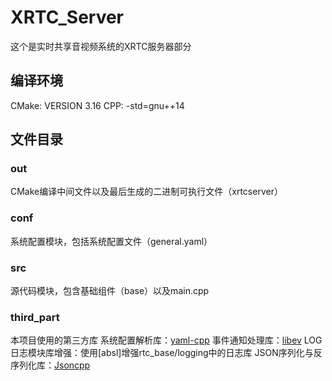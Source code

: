 <!--
 * @Author: Sugar 45682h@gmail.com
 * @Date: 2022-11-24 11:12:42
 * @Describe: 
-->
# XRTC_Server

这个是实时共享音视频系统的XRTC服务器部分

## 编译环境
CMake: VERSION 3.16
CPP: -std=gnu++14

## 文件目录
### out
CMake编译中间文件以及最后生成的二进制可执行文件（xrtcserver）
### conf
系统配置模块，包括系统配置文件（general.yaml）
### src
源代码模块，包含基础组件（base）以及main.cpp
### third_part
本项目使用的第三方库
系统配置解析库：[yaml-cpp](https://github.com/jbeder/yaml-cpp)
事件通知处理库：[libev](https://github.com/enki/libev)
LOG日志模块库增强：使用[absl]增强rtc_base/logging中的日志库
JSON序列化与反序列化库：[Jsoncpp](https://github.com/open-source-parsers/jsoncpp)